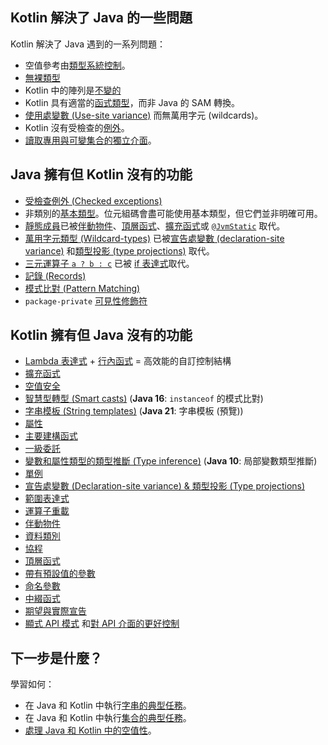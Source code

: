 [//]: # (title: 與 Java 的比較)

## Kotlin 解決了 Java 的一些問題

Kotlin 解決了 Java 遇到的一系列問題：

*   空值參考由[類型系統控制](null-safety.md)。
*   [無裸類型](java-interop.md#java-generics-in-kotlin)
*   Kotlin 中的陣列是[不變的](arrays.md)
*   Kotlin 具有適當的[函式類型](lambdas.md#function-types)，而非 Java 的 SAM 轉換。
*   [使用處變數 (Use-site variance)](generics.md#use-site-variance-type-projections) 而無萬用字元 (wildcards)。
*   Kotlin 沒有受檢查的[例外](exceptions.md)。
*   [讀取專用與可變集合的獨立介面](collections-overview.md)。

## Java 擁有但 Kotlin 沒有的功能

*   [受檢查例外 (Checked exceptions)](exceptions.md)
*   非類別的[基本類型](basic-types.md)。位元組碼會盡可能使用基本類型，但它們並非明確可用。
*   [靜態成員](classes.md)已被[伴動物件](object-declarations.md#companion-objects)、[頂層函式](functions.md)、[擴充函式](extensions.md#extension-functions)或 [`@JvmStatic`](java-to-kotlin-interop.md#static-methods) 取代。
*   [萬用字元類型 (Wildcard-types)](generics.md) 已被[宣告處變數 (declaration-site variance)](generics.md#declaration-site-variance) 和[類型投影 (type projections)](generics.md#type-projections) 取代。
*   [三元運算子 `a ? b : c`](control-flow.md#if-expression) 已被 [if 表達式](control-flow.md#if-expression)取代。
*   [記錄 (Records)](https://openjdk.org/jeps/395)
*   [模式比對 (Pattern Matching)](https://openjdk.org/projects/amber/design-notes/patterns/pattern-matching-for-java)
*   `package-private` [可見性修飾符](visibility-modifiers.md)

## Kotlin 擁有但 Java 沒有的功能

*   [Lambda 表達式](lambdas.md) + [行內函式](inline-functions.md) = 高效能的自訂控制結構
*   [擴充函式](extensions.md)
*   [空值安全](null-safety.md)
*   [智慧型轉型 (Smart casts)](typecasts.md) (**Java 16**: `instanceof` 的模式比對)
*   [字串模板 (String templates)](strings.md) (**Java 21**: 字串模板 (預覽))
*   [屬性](properties.md)
*   [主要建構函式](classes.md)
*   [一級委託](delegation.md)
*   [變數和屬性類型的類型推斷 (Type inference)](basic-types.md) (**Java 10**: 局部變數類型推斷)
*   [單例](object-declarations.md)
*   [宣告處變數 (Declaration-site variance) & 類型投影 (Type projections)](generics.md)
*   [範圍表達式](ranges.md)
*   [運算子重載](operator-overloading.md)
*   [伴動物件](classes.md#companion-objects)
*   [資料類別](data-classes.md)
*   [協程](coroutines-overview.md)
*   [頂層函式](functions.md)
*   [帶有預設值的參數](functions.md#parameters-with-default-values)
*   [命名參數](functions.md#named-arguments)
*   [中綴函式](functions.md#infix-notation)
*   [期望與實際宣告](https://www.jetbrains.com/help/kotlin-multiplatform-dev/multiplatform-expect-actual.html)
*   [顯式 API 模式](whatsnew14.md#explicit-api-mode-for-library-authors) 和[對 API 介面的更好控制](opt-in-requirements.md)

## 下一步是什麼？

學習如何：
*   在 Java 和 Kotlin 中執行[字串的典型任務](java-to-kotlin-idioms-strings.md)。
*   在 Java 和 Kotlin 中執行[集合的典型任務](java-to-kotlin-collections-guide.md)。
*   [處理 Java 和 Kotlin 中的空值性](java-to-kotlin-nullability-guide.md)。
